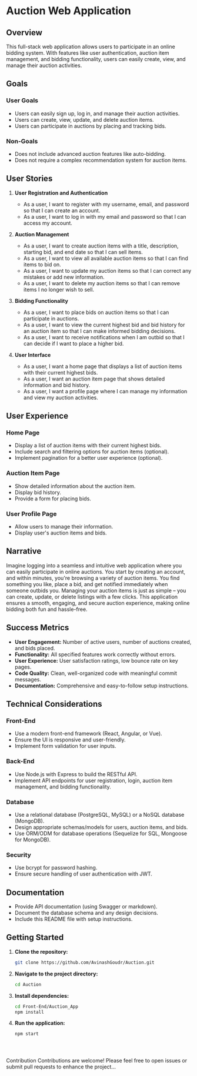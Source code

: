# Auction Web Application

## Overview

This full-stack web application allows users to participate in an online bidding system. With features like user authentication, auction item management, and bidding functionality, users can easily create, view, and manage their auction activities.

## Goals

### User Goals
- Users can easily sign up, log in, and manage their auction activities.
- Users can create, view, update, and delete auction items.
- Users can participate in auctions by placing and tracking bids.

### Non-Goals
- Does not include advanced auction features like auto-bidding.
- Does not require a complex recommendation system for auction items.

## User Stories

1. **User Registration and Authentication**
   - As a user, I want to register with my username, email, and password so that I can create an account.
   - As a user, I want to log in with my email and password so that I can access my account.

2. **Auction Management**
   - As a user, I want to create auction items with a title, description, starting bid, and end date so that I can sell items.
   - As a user, I want to view all available auction items so that I can find items to bid on.
   - As a user, I want to update my auction items so that I can correct any mistakes or add new information.
   - As a user, I want to delete my auction items so that I can remove items I no longer wish to sell.

3. **Bidding Functionality**
   - As a user, I want to place bids on auction items so that I can participate in auctions.
   - As a user, I want to view the current highest bid and bid history for an auction item so that I can make informed bidding decisions.
   - As a user, I want to receive notifications when I am outbid so that I can decide if I want to place a higher bid.

4. **User Interface**
   - As a user, I want a home page that displays a list of auction items with their current highest bids.
   - As a user, I want an auction item page that shows detailed information and bid history.
   - As a user, I want a profile page where I can manage my information and view my auction activities.

## User Experience

### Home Page
- Display a list of auction items with their current highest bids.
- Include search and filtering options for auction items (optional).
- Implement pagination for a better user experience (optional).

### Auction Item Page
- Show detailed information about the auction item.
- Display bid history.
- Provide a form for placing bids.

### User Profile Page
- Allow users to manage their information.
- Display user's auction items and bids.

## Narrative

Imagine logging into a seamless and intuitive web application where you can easily participate in online auctions. You start by creating an account, and within minutes, you're browsing a variety of auction items. You find something you like, place a bid, and get notified immediately when someone outbids you. Managing your auction items is just as simple – you can create, update, or delete listings with a few clicks. This application ensures a smooth, engaging, and secure auction experience, making online bidding both fun and hassle-free.

## Success Metrics
- **User Engagement:** Number of active users, number of auctions created, and bids placed.
- **Functionality:** All specified features work correctly without errors.
- **User Experience:** User satisfaction ratings, low bounce rate on key pages.
- **Code Quality:** Clean, well-organized code with meaningful commit messages.
- **Documentation:** Comprehensive and easy-to-follow setup instructions.

## Technical Considerations

### Front-End
- Use a modern front-end framework (React, Angular, or Vue).
- Ensure the UI is responsive and user-friendly.
- Implement form validation for user inputs.

### Back-End
- Use Node.js with Express to build the RESTful API.
- Implement API endpoints for user registration, login, auction item management, and bidding functionality.

### Database
- Use a relational database (PostgreSQL, MySQL) or a NoSQL database (MongoDB).
- Design appropriate schemas/models for users, auction items, and bids.
- Use ORM/ODM for database operations (Sequelize for SQL, Mongoose for MongoDB).

### Security
- Use bcrypt for password hashing.
- Ensure secure handling of user authentication with JWT.

## Documentation
- Provide API documentation (using Swagger or markdown).
- Document the database schema and any design decisions.
- Include this README file with setup instructions.

## Getting Started

1. **Clone the repository:**
   ```bash
   git clone https://github.com/AvinashGoudr/Auction.git

2. **Navigate to the project directory:**
    ```bash
    cd Auction

3. **Install dependencies:**
    ```bash
    cd Front-End/Auction_App
    npm install

4. **Run the application:**
    ```bash
    npm start





Contribution
Contributions are welcome! Please feel free to open issues or submit pull requests to enhance the project...